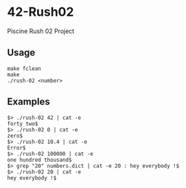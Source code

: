 # 42-Rush02

Piscine Rush 02 Project

## Usage

```
make fclean
make
./rush-02 <number>
```

## Examples

```
$> ./rush-02 42 | cat -e
forty two$
$> ./rush-02 0 | cat -e
zero$
$> ./rush-02 10.4 | cat -e
Error$
$> ./rush-02 100000 | cat -e
one hundred thousand$
$> grep "20" numbers.dict | cat -e 20 : hey everybody !$$> ./rush-02 20 | cat -e
hey everybody !$
```
